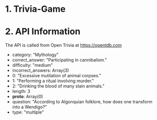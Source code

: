 # 1. Trivia-Game



# 2. API Information
The API is called from Open Trivia at <https://opentdb.com>
- category: "Mythology"
- correct_answer: "Participating in cannibalism."
- difficulty: "medium"
- incorrect_answers: Array(3)
- 0: "Excessive mutilation of animal corpses."
- 1: "Performing a ritual involving murder."
- 2: "Drinking the blood of many slain animals."
- length: 3
- __proto__: Array(0)
- question: "According to Algonquian folklore, how does one transform into a Wendigo?"
- type: "multiple"